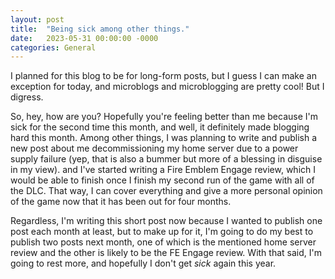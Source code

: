 ```yaml
---
layout: post
title:  "Being sick among other things."
date:   2023-05-31 00:00:00 -0000
categories: General
---
```

I planned for this blog to be for long-form posts, but I guess I can make an exception for today, and microblogs and microblogging are pretty cool! But I digress.

So, hey, how are you? Hopefully you're feeling better than me because I'm sick for the second time this month, and well, it definitely made blogging hard this month. Among other things, I was planning to write and publish a new post about me decommissioning my home server due to a power supply failure (yep, that is also a bummer but more of a blessing in disguise in my view). and I've started writing a Fire Emblem Engage review, which I would be able to finish once I finish my second run of the game with all of the DLC. That way, I can cover everything and give a more personal opinion of the game now that it has been out for four months.

Regardless, I'm writing this short post now because I wanted to publish one post each month at least, but to make up for it, I'm going to do my best to publish two posts next month, one of which is the mentioned home server review and the other is likely to be the FE Engage review. With that said, I'm going to rest more, and hopefully I don't get *sick* again this year.


